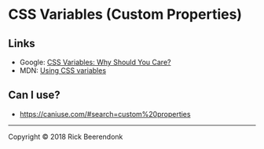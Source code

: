 # CSS Variables (Custom Properties)

## Links

* Google: [CSS Variables: Why Should You Care?](https://developers.google.com/web/updates/2016/02/css-variables-why-should-you-care)
* MDN: [Using CSS variables](https://developer.mozilla.org/en-US/docs/Web/CSS/Using_CSS_variables)

## Can I use?

* https://caniuse.com/#search=custom%20properties

---

Copyright © 2018 Rick Beerendonk
